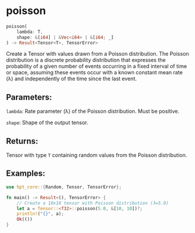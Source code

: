 # poisson
```rust
poisson(
    lambda: T,
    shape: &[i64] | &Vec<i64> | &[i64; _]
) -> Result<Tensor<T>, TensorError>
```
Create a Tensor with values drawn from a Poisson distribution. The Poisson distribution is a discrete probability distribution that expresses the probability of a given number of events occurring in a fixed interval of time or space, assuming these events occur with a known constant mean rate (λ) and independently of the time since the last event.

## Parameters:
`lambda`: Rate parameter (λ) of the Poisson distribution. Must be positive.

`shape`: Shape of the output tensor.

## Returns:
Tensor with type `T` containing random values from the Poisson distribution.

## Examples:
```rust
use hpt_core::{Random, Tensor, TensorError};

fn main() -> Result<(), TensorError> {
    // Create a 10x10 tensor with Poisson distribution (λ=5.0)
    let a = Tensor::<f32>::poisson(5.0, &[10, 10])?;
    println!("{}", a);
    Ok(())
}
```